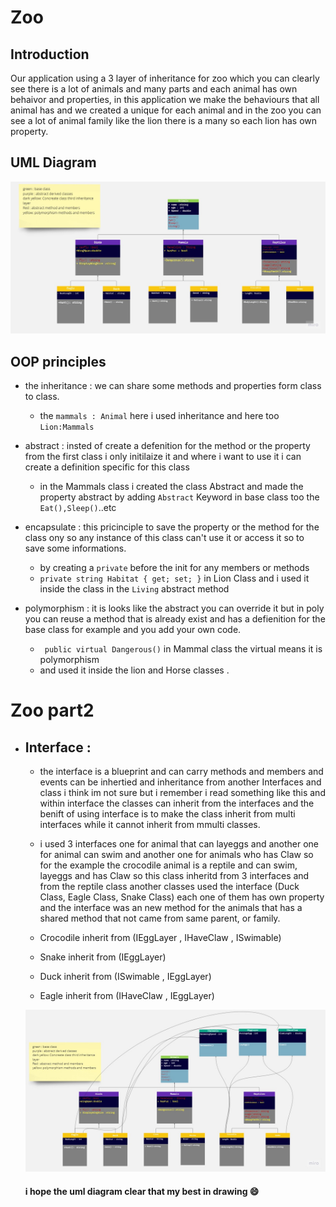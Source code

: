 # Zoo

## Introduction 

Our application using a 3 layer of inheritance for zoo which you can clearly see  there is a lot of animals and many parts and each animal has 
own behaivor and properties, in this application we make the behaviours that all animal has and we created 
a unique for each animal and in the zoo you can see a lot of animal family like the lion there is a many 
so each lion has own property. 

## UML Diagram 

![Uml Diagram](./lab06.jpg)

## OOP principles 

- the inheritance : we can share some methods and properties form class to class.

    - the `mammals : Animal` here i used inheritance and here too `Lion:Mammals` 
- abstract : insted of create a defenition for the method or the property from the first class i only 
 initilaize it and where i want to use it i can create a definition specific for this class
    
    - in the Mammals class i created the class Abstract and made  the property abstract by adding `Abstract` Keyword 
    in base class too the `Eat(),Sleep()`..etc
- encapsulate : this pricinciple to save the property or the method for the class ony so any instance of this class can't use it or access it 
so to save some informations.
    - by creating a `private` before the init for any members or methods 
    - `private string Habitat { get; set; }` in Lion Class 
    and i used it inside the class in the `Living` abstract method
- polymorphism : it is looks like the abstract you can override it but in poly you can reuse a method that 
 is already exist and has a defienition for the base class for example and you add your own code.
     - ` public virtual Dangerous()` in Mammal class the virtual means it is polymorphism  
     - and used it inside the lion and Horse classes .

# Zoo part2 

- ## Interface : 
    - the interface is a blueprint and can carry methods and members and events can be inhertied
    and inheritance from another Interfaces and class i think im not sure but i remember i read something like this 
    and within interface the classes can inherit from the interfaces and the benift of using 
    interface is to make the class inherit from multi interfaces while it cannot inherit from mmulti classes.

    - i used 3 interfaces one for animal that can layeggs and another one for animal can swim and another one for animals who has Claw
    so for the example the crocodile animal is a reptile and can swim, layeggs and has Claw
    so this class inheritd from 3 interfaces and from the reptile class 
    another classes used the interface (Duck Class, Eagle Class, Snake Class)
    each one of them has own property and the interface was an new method for the animals that has a shared method 
    that not came from same parent, or family.

    - Crocodile inherit from (IEggLayer , IHaveClaw , ISwimable)
    - Snake inherit from (IEggLayer)
    - Duck inherit from (ISwimable , IEggLayer)
    - Eagle inherit from (IHaveClaw , IEggLayer)


    ![Uml Diagram](./lab07.jpg)
    #### i hope the uml diagram clear that my best in drawing :smile:
